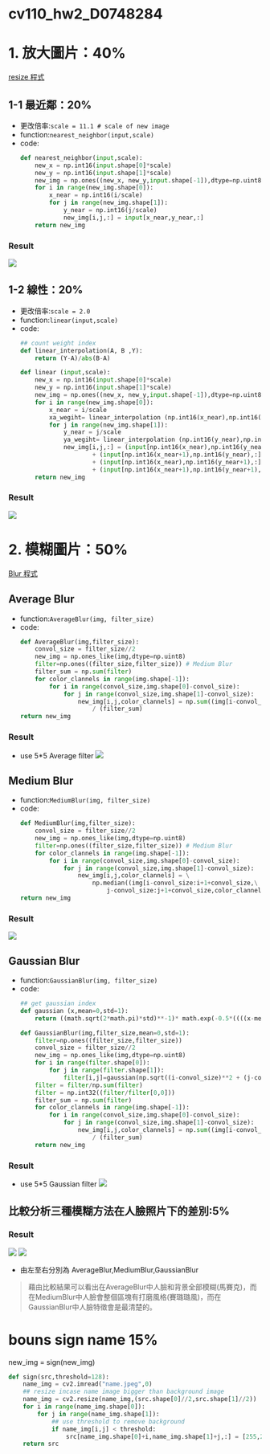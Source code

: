 # cv110_hw2_D0748284

# 1. 放大圖片：40%
[resize 程式](hw2_resize.py)
## 1-1 最近鄰：20%
* 更改倍率:`scale = 11.1 # scale of new image`
* function:`nearest_neighbor(input,scale)`
* code:
    ``` python
    def nearest_neighbor(input,scale):
        new_x = np.int16(input.shape[0]*scale)
        new_y = np.int16(input.shape[1]*scale)
        new_img = np.ones((new_x, new_y,input.shape[-1]),dtype=np.uint8)
        for i in range(new_img.shape[0]):
            x_near = np.int16(i/scale)
            for j in range(new_img.shape[1]):
                y_near = np.int16(j/scale)
                new_img[i,j,:] = input[x_near,y_near,:]
        return new_img
    ```
### Result
![](./output/Resize_NN.png)

## 1-2 線性：20%
* 更改倍率:`scale = 2.0`
* function:`linear(input,scale)`
* code:
    ``` python
    ## count weight index
    def linear_interpolation(A, B ,Y):
        return (Y-A)/abs(B-A)
    ```
    ``` python
    def linear (input,scale):
        new_x = np.int16(input.shape[0]*scale)
        new_y = np.int16(input.shape[1]*scale)
        new_img = np.ones((new_x, new_y,input.shape[-1]),dtype=np.uint8)
        for i in range(new_img.shape[0]):
            x_near = i/scale
            xa_wegiht= linear_interpolation (np.int16(x_near),np.int16(x_near+1),x_near)
            for j in range(new_img.shape[1]):
                y_near = j/scale
                ya_wegiht= linear_interpolation (np.int16(y_near),np.int16(y_near+1),y_near)
                new_img[i,j,:] = (input[np.int16(x_near),np.int16(y_near),:]*xa_wegiht*ya_wegiht) \
                        + (input[np.int16(x_near+1),np.int16(y_near),:]*(1-xa_wegiht)*ya_wegiht) \
                        + (input[np.int16(x_near),np.int16(y_near+1),:]*(xa_wegiht)*(1-ya_wegiht)) \
                        + (input[np.int16(x_near+1),np.int16(y_near+1),:]*(1-xa_wegiht)*(1-ya_wegiht))
        return new_img
    ```
### Result
![](output/Resize_Linear.png)


# 2.  模糊圖片：50%
[Blur 程式](hw2_Blur.py)
## Average Blur
* function:`AverageBlur(img, filter_size)`
* code:
    ``` python
    def AverageBlur(img,filter_size):
        convol_size = filter_size//2
        new_img = np.ones_like(img,dtype=np.uint8)
        filter=np.ones((filter_size,filter_size)) # Medium Blur
        filter_sum = np.sum(filter)
        for color_clannels in range(img.shape[-1]):
            for i in range(convol_size,img.shape[0]-convol_size):
                for j in range(convol_size,img.shape[1]-convol_size):
                    new_img[i,j,color_clannels] = np.sum((img[i-convol_size:i+1+convol_size,j-convol_size:j+1+convol_size,color_clannels]*filter)) \
                        / (filter_sum)
    return new_img
    ```
### Result
<!-- * use 7*7 Average filter
![](./output/AverageBlur_filter7.png) -->
* use 5*5 Average filter
![](./output3/AverageBlur_filter5.png)
<!-- * use 5*5 Average filter
![](./myface/AverageBlur_filter5.png) -->

## Medium Blur

* function:`MediumBlur(img, filter_size)`
* code:
    ``` python
    def MediumBlur(img,filter_size):
        convol_size = filter_size//2
        new_img = np.ones_like(img,dtype=np.uint8)
        filter=np.ones((filter_size,filter_size)) # Medium Blur
        for color_clannels in range(img.shape[-1]):
            for i in range(convol_size,img.shape[0]-convol_size):
                for j in range(convol_size,img.shape[1]-convol_size):
                    new_img[i,j,color_clannels] = \
                        np.median((img[i-convol_size:i+1+convol_size,\
                            j-convol_size:j+1+convol_size,color_clannels]*filter))
    return new_img
    ```

### Result
<!-- * use 7*7 Medium filter
![](./output/MediumBlur_filter7.png)
* use 5*5 Medium filter -->
![](./output3/MediumBlur_filter5.png)
<!-- * use 5*5 Medium filter
![](./myface/MediumBlur_filter5.png) -->

## Gaussian Blur

* function:`GaussianBlur(img, filter_size)`
* code:
    ``` python
    ## get gaussian index
    def gaussian (x,mean=0,std=1):
        return ((math.sqrt(2*math.pi)*std)**-1)* math.exp(-0.5*((((x-mean)/std)**2)))

    def GaussianBlur(img,filter_size,mean=0,std=1):
        filter=np.ones((filter_size,filter_size))
        convol_size = filter_size//2
        new_img = np.ones_like(img,dtype=np.uint8)
        for i in range(filter.shape[0]):
            for j in range(filter.shape[1]):
                filter[i,j]=gaussian(np.sqrt((i-convol_size)**2 + (j-convol_size)**2) ,mean,std)
        filter = filter/np.sum(filter)
        filter = np.int32((filter/filter[0,0]))
        filter_sum = np.sum(filter)
        for color_clannels in range(img.shape[-1]):
            for i in range(convol_size,img.shape[0]-convol_size):
                for j in range(convol_size,img.shape[1]-convol_size):
                    new_img[i,j,color_clannels] = np.sum((img[i-convol_size:i+1+convol_size,j-convol_size:j+1+convol_size,color_clannels]*filter)) \
                        / (filter_sum)
        return new_img
    ```


### Result
<!-- * use 7*7 Gaussian filter
![](./output/GaussianBlur_filter7.png) -->
* use 5*5 Gaussian filter
![](./output3/GaussianBlur_filter5.png)
## 比較分析三種模糊方法在人臉照片下的差別:5%

### Result
![](./output/Figure_1.png)
![](./myface/Figure_1.png)
* 由左至右分別為 AverageBlur,MediumBlur,GaussianBlur
> 藉由比較結果可以看出在AverageBlur中人臉和背景全部模糊(馬賽克)，而在MediumBlur中人臉會整個區塊有打磨風格(賽璐璐風)，而在GaussianBlur中人臉特徵會是最清楚的。

# bouns sign name  15%


new_img = sign(new_img)
``` python
def sign(src,threshold=128):
    name_img = cv2.imread("name.jpeg",0)
    ## resize incase name image bigger than background image
    name_img = cv2.resize(name_img,(src.shape[0]//2,src.shape[1]//2))
    for i in range(name_img.shape[0]):
        for j in range(name_img.shape[1]):
            ## use threshold to remove background
            if name_img[i,j] < threshold:
                src[name_img.shape[0]+i,name_img.shape[1]+j,:] = [255,255,255]
    return src
```
